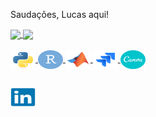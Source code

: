 Saudações, Lucas aqui!

<div>
  <a href="">
  <img align="center" height="150em" src="https://github-readme-stats.vercel.app/api?username=luv3&show_icons=true&theme=tokyonight&include_all_commits=true&count_private=true"/>
  <img align="center" height="150em" src="https://github-readme-stats.vercel.app/api/top-langs/?username=luv3&layout-compact&langs_count-16&theme=tokyonight"/>
</div>
<div style="display: inline_block"><br>
  <img align="center" alt="Luv3-Js" height="30" width="40" src="https://raw.githubusercontent.com/devicons/devicon/master/icons/python/python-original.svg">
  <img align="center" alt="Luv3-Js" height="30" width="40" src="https://raw.githubusercontent.com/devicons/devicon/master/icons/rstudio/rstudio-original.svg">
  <img align="center" alt="Luv3-Js" height="30" width="40" src="https://raw.githubusercontent.com/devicons/devicon/master/icons/matlab/matlab-original.svg">
  <img align="center" alt="Luv3-Js" height="30" width="40" src="https://raw.githubusercontent.com/devicons/devicon/master/icons/jira/jira-original.svg">
  <img align="center" alt="Luv3-Js" height="30" width="40" src="https://raw.githubusercontent.com/devicons/devicon/master/icons/canva/canva-original.svg">
</div>
  
  ##
  
<div>
  <a href= "https://www.linkedin.com/in/lucasvsouza/" target="_blank"><img height="30" width="40" src="https://raw.githubusercontent.com/devicons/devicon/master/icons/linkedin/linkedin-original.svg" target="_blank"><a/>

</div>
